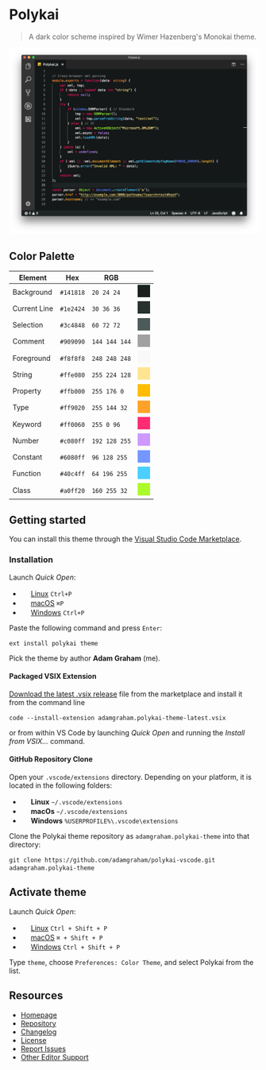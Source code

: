# Polykai

> A dark color scheme inspired by Wimer Hazenberg's Monokai theme.

![screenshot](https://raw.githubusercontent.com/adamgraham/polykai-vscode/master/images/screenshot.png)

## Color Palette

| Element                | Hex       | RGB           |  |
|------------------------|-----------|---------------|-------|
| Background             | `#141818` | `20 24 24`    | <img src="https://raw.githubusercontent.com/adamgraham/polykai-vscode/master/images/%23141818.png" width="25" height="25"> |
| Current Line           | `#1e2424` | `30 36 36`    | <img src="https://raw.githubusercontent.com/adamgraham/polykai-vscode/master/images/%231e2424.png" width="25" height="25"> 
| Selection              | `#3c4848` | `60 72 72`    | <img src="https://raw.githubusercontent.com/adamgraham/polykai-vscode/master/images/%233c4848.png" width="25" height="25"> 
| Comment                | `#909090` | `144 144 144` | <img src="https://raw.githubusercontent.com/adamgraham/polykai-vscode/master/images/%23909090.png" width="25" height="25"> 
| Foreground             | `#f8f8f8` | `248 248 248` | <img src="https://raw.githubusercontent.com/adamgraham/polykai-vscode/master/images/%23f8f8f8.png" width="25" height="25"> 
| String                 | `#ffe080` | `255 224 128` | <img src="https://raw.githubusercontent.com/adamgraham/polykai-vscode/master/images/%23ffe080.png" width="25" height="25"> 
| Property               | `#ffb000` | `255 176 0`   | <img src="https://raw.githubusercontent.com/adamgraham/polykai-vscode/master/images/%23ffb000.png" width="25" height="25"> 
| Type                   | `#ff9020` | `255 144 32`  | <img src="https://raw.githubusercontent.com/adamgraham/polykai-vscode/master/images/%23ff9020.png" width="25" height="25"> 
| Keyword                | `#ff0060` | `255 0 96`    | <img src="https://raw.githubusercontent.com/adamgraham/polykai-vscode/master/images/%23ff0060.png" width="25" height="25"> 
| Number                 | `#c080ff` | `192 128 255` | <img src="https://raw.githubusercontent.com/adamgraham/polykai-vscode/master/images/%23c080ff.png" width="25" height="25"> 
| Constant               | `#6080ff` | `96 128 255`  | <img src="https://raw.githubusercontent.com/adamgraham/polykai-vscode/master/images/%236080ff.png" width="25" height="25"> 
| Function               | `#40c4ff` | `64 196 255`  | <img src="https://raw.githubusercontent.com/adamgraham/polykai-vscode/master/images/%2340c4ff.png" width="25" height="25"> 
| Class                  | `#a0ff20` | `160 255 32`  | <img src="https://raw.githubusercontent.com/adamgraham/polykai-vscode/master/images/%23a0ff20.png" width="25" height="25"> 

## Getting started

You can install this theme through the [Visual Studio Code Marketplace](https://marketplace.visualstudio.com/items?itemName=adamgraham.polykai-theme).

### Installation

Launch *Quick Open*:
  - <img src="https://www.kernel.org/theme/images/logos/favicon.png" width=16 height=16/> <a href="https://code.visualstudio.com/shortcuts/keyboard-shortcuts-linux.pdf">Linux</a> `Ctrl+P`
  - <img src="https://developer.apple.com/favicon.ico" width=16 height=16/> <a href="https://code.visualstudio.com/shortcuts/keyboard-shortcuts-macos.pdf">macOS</a> `⌘P`
  - <img src="https://www.microsoft.com/favicon.ico" width=16 height=16/> <a href="https://code.visualstudio.com/shortcuts/keyboard-shortcuts-windows.pdf">Windows</a> `Ctrl+P`

Paste the following command and press `Enter`:

```shell
ext install polykai theme
```

Pick the theme by author **Adam Graham** (me).

#### Packaged VSIX Extension

[Download the latest .vsix release](https://marketplace.visualstudio.com/_apis/public/gallery/publishers/adamgraham/vsextensions/polykai-theme/latest/vspackage) file from the marketplace and install it from the command line

```shell
code --install-extension adamgraham.polykai-theme-latest.vsix
```

or from within VS Code by launching *Quick Open* and running the *Install from VSIX...* command.

#### GitHub Repository Clone

Open your `.vscode/extensions` directory. Depending on your platform, it is located in the following folders:

  - <img src="https://www.kernel.org/theme/images/logos/favicon.png" width=16 height=16/> **Linux** `~/.vscode/extensions`
  - <img src="https://developer.apple.com/favicon.ico" width=16 height=16/> **macOs** `~/.vscode/extensions`
  - <img src="https://www.microsoft.com/favicon.ico" width=16 height=16/> **Windows** `%USERPROFILE%\.vscode\extensions`

Clone the Polykai theme repository as `adamgraham.polykai-theme` into that directory:

```shell
git clone https://github.com/adamgraham/polykai-vscode.git adamgraham.polykai-theme
```

## Activate theme

Launch *Quick Open*:

  - <img src="https://www.kernel.org/theme/images/logos/favicon.png" width=16 height=16/> <a href="https://code.visualstudio.com/shortcuts/keyboard-shortcuts-linux.pdf">Linux</a> `Ctrl + Shift + P`
  - <img src="https://developer.apple.com/favicon.ico" width=16 height=16/> <a href="https://code.visualstudio.com/shortcuts/keyboard-shortcuts-macos.pdf">macOS</a> `⌘ + Shift + P`
  - <img src="https://www.microsoft.com/favicon.ico" width=16 height=16/> <a href="https://code.visualstudio.com/shortcuts/keyboard-shortcuts-windows.pdf">Windows</a> `Ctrl + Shift + P`

Type `theme`, choose `Preferences: Color Theme`, and select Polykai from the list.

## Resources

- [Homepage](http://polykai.com/)
- [Repository](https://github.com/adamgraham/polykai-vscode)
- [Changelog](https://github.com/adamgraham/polykai-vscode/blob/master/CHANGELOG.md)
- [License](https://github.com/adamgraham/polykai-vscode/blob/master/LICENSE)
- [Report Issues](https://github.com/adamgraham/polykai-vscode/issues)
- [Other Editor Support](https://github.com/adamgraham/polykai)
